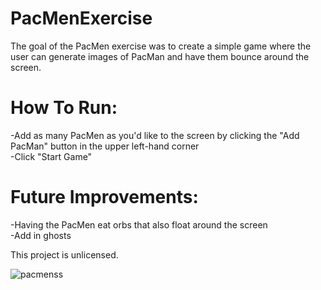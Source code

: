 # PacMenExercise
The goal of the PacMen exercise was to create a simple game where the user can generate images of PacMan and have them bounce around the screen.  

# How To Run:
-Add as many PacMen as you'd like to the screen by clicking the "Add PacMan" button in the upper left-hand corner  
-Click "Start Game"  

# Future Improvements:
-Having the PacMen eat orbs that also float around the screen  
-Add in ghosts  

This project is unlicensed.  
   
![pacmenss](https://user-images.githubusercontent.com/110584003/197759745-836bde5e-53cb-47d0-bafa-9d8b21387d7f.png)  

